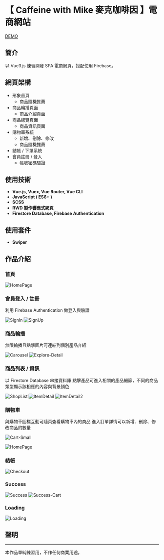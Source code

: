 # 【 Caffeine with Mike 麥克咖啡因 】電商網站
[DEMO](https://chanze7995.github.io/Cafe_E-commerce/)

## 簡介

以 Vue3.js 練習開發 SPA 電商網頁，搭配使用 Firebase。

## 網頁架構

- 形象首頁
    - 商品隨機推薦
- 商品輪播頁面
    - 商品介紹頁面
- 商品總覽頁面
    - 商品資訊頁面
- 購物車系統
    - 新增、刪除、修改
    - 商品隨機推薦
- 結帳 / 下單系統
- 會員註冊 / 登入
    - 帳號密碼驗證

## 使用技術

- **Vue.js, Vuex, Vue Router, Vue CLI**
- **JavaScript ( ES6+ )**
- **SCSS**
- **RWD 製作響應式網頁**
- **Firestore Database, Firebase Authentication**

## 使用套件


- **Swiper**

## 作品介紹

### 首頁

![HomePage](/static/markdown-img/HomePage.png)
### 會員登入 / 註冊

利用 Firebase Authentication 做登入與驗證

![SignIn](/static/markdown-img/SignIn.png)
![SignUp](/static/markdown-img/SignUp.png)

### 商品輪播

無限輪播且點擊圖片可連結到個別產品介紹

![Carousel](/static/markdown-img/Carousel.png)
![Explore-Detail](/static/markdown-img/Explore-Detail.png)
### 商品列表 / 資訊

以 Firestore Database 串接資料庫
點擊產品可進入相關的產品細節，不同的商品類型顯示該相應的內容與背景顏色

![ShopList](/static/markdown-img/ShopList.png)
![ItemDetail](/static/markdown-img/ItemDetail.png)
![ItemDetail2](/static/markdown-img/ItemDetail2.png)


### 購物車

與購物車圖標互動可隨頁查看購物車內的商品
進入訂單詳情可以新增、刪除、修改商品的數量

![Cart-Small](/static/markdown-img/Cart-Small.png)

![HomePage](/static/markdown-img/Cart.png)

### 結帳

![Checkout](/static/markdown-img/Checkout.png)

### Success

![Success](/static/markdown-img/Success.png)
![Success-Cart](/static/markdown-img/Success-Cart.png)

### Loading

![Loading](/static/markdown-img/Loading.gif)

## 聲明

---

本作品單純練習用，不作任何商業用途。
